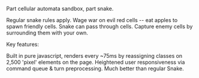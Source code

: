 Part cellular automata sandbox, part snake.

Regular snake rules apply. Wage war on evil red cells -- eat apples to spawn friendly cells. Snake can pass through cells. Capture enemy cells by surrounding them with your own.

Key features:

Built in pure javascript, renders every ~75ms by reassigning classes on 2,500 'pixel' elements on the page.
Heightened user responsiveness via command queue & turn preprocessing.
Much better than regular Snake.
